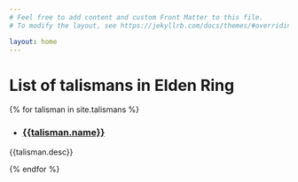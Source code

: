```yaml
---
# Feel free to add content and custom Front Matter to this file.
# To modify the layout, see https://jekyllrb.com/docs/themes/#overriding-theme-defaults

layout: home    
---
```


# List of talismans in Elden Ring

{% for talisman in site.talismans %}

* ### [{{talisman.name}}]({{talisman.url}})
{{talisman.desc}}



{% endfor %}